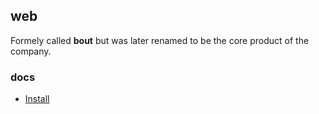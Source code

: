## web

Formely called **bout** but was later renamed to be the core product of the company.

### docs

* [Install](INSTALL.md)